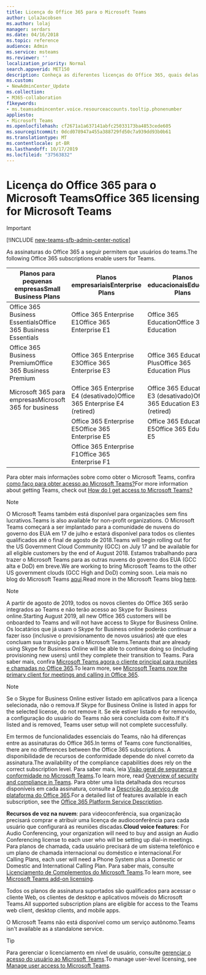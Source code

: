 ```yaml
---
title: Licença do Office 365 para o Microsoft Teams
author: LolaJacobsen
ms.author: lolaj
manager: serdars
ms.date: 04/16/2018
ms.topic: reference
audience: Admin
ms.service: msteams
ms.reviewer: ''
localization_priority: Normal
search.appverid: MET150
description: Conheça as diferentes licenças do Office 365, quais delas habilitam os usuários para o Microsoft Teams e como habilitá-las ou desabilitá-las.
ms.custom:
- NewAdminCenter_Update
ms.collection:
- M365-collaboration
f1keywords:
- ms.teamsadmincenter.voice.resourceaccounts.tooltip.phonenumber
appliesto:
- Microsoft Teams
ms.openlocfilehash: cf2671a1a637141abfc25033173ba4853cede605
ms.sourcegitcommit: 0dcd078947a455a388729fd50c7a939dd93b0b61
ms.translationtype: MT
ms.contentlocale: pt-BR
ms.lasthandoff: 10/17/2019
ms.locfileid: "37563832"
---
```

<a name="office-365-licensing-for-microsoft-teams"></a><span data-ttu-id="6a4c1-103">Licença do Office 365 para o Microsoft Teams</span><span class="sxs-lookup"><span data-stu-id="6a4c1-103">Office 365 licensing for Microsoft Teams</span></span>
========================================
> [!IMPORTANT]
> [!INCLUDE [new-teams-sfb-admin-center-notice](includes/new-teams-sfb-admin-center-notice.md)]

<span data-ttu-id="6a4c1-104">As assinaturas do Office 365 a seguir permitem que usuários do teams.</span><span class="sxs-lookup"><span data-stu-id="6a4c1-104">The following Office 365 subscriptions enable users for Teams.</span></span>

|<span data-ttu-id="6a4c1-105">Planos para pequenas empresas</span><span class="sxs-lookup"><span data-stu-id="6a4c1-105">Small Business Plans</span></span>  |<span data-ttu-id="6a4c1-106">Planos empresariais</span><span class="sxs-lookup"><span data-stu-id="6a4c1-106">Enterprise Plans</span></span>  |<span data-ttu-id="6a4c1-107">Planos educacionais</span><span class="sxs-lookup"><span data-stu-id="6a4c1-107">Education Plans</span></span>  |<span data-ttu-id="6a4c1-108">Planos de desenvolvedor</span><span class="sxs-lookup"><span data-stu-id="6a4c1-108">Developer Plans</span></span> |
|---------|---------|---------|---------|
|<span data-ttu-id="6a4c1-109">Office 365 Business Essentials</span><span class="sxs-lookup"><span data-stu-id="6a4c1-109">Office 365 Business Essentials</span></span>     |<span data-ttu-id="6a4c1-110">Office 365 Enterprise E1</span><span class="sxs-lookup"><span data-stu-id="6a4c1-110">Office 365 Enterprise E1</span></span>  |<span data-ttu-id="6a4c1-111">Office 365 Education</span><span class="sxs-lookup"><span data-stu-id="6a4c1-111">Office 365 Education</span></span> |<span data-ttu-id="6a4c1-112">Desenvolvedor do Office 365</span><span class="sxs-lookup"><span data-stu-id="6a4c1-112">Office 365 Developer</span></span>     |
|<span data-ttu-id="6a4c1-113">Office 365 Business Premium</span><span class="sxs-lookup"><span data-stu-id="6a4c1-113">Office 365 Business Premium</span></span>     |<span data-ttu-id="6a4c1-114">Office 365 Enterprise E3</span><span class="sxs-lookup"><span data-stu-id="6a4c1-114">Office 365 Enterprise E3</span></span>         |<span data-ttu-id="6a4c1-115">Office 365 Education Plus</span><span class="sxs-lookup"><span data-stu-id="6a4c1-115">Office 365 Education Plus</span></span>         |      |
|<span data-ttu-id="6a4c1-116">Microsoft 365 para empresas</span><span class="sxs-lookup"><span data-stu-id="6a4c1-116">Microsoft 365 for business</span></span>     |<span data-ttu-id="6a4c1-117">Office 365 Enterprise E4 (desativado)</span><span class="sxs-lookup"><span data-stu-id="6a4c1-117">Office 365 Enterprise E4 (retired)</span></span>         |<span data-ttu-id="6a4c1-118">Office 365 Education E3 (desativado)</span><span class="sxs-lookup"><span data-stu-id="6a4c1-118">Office 365 Education E3 (retired)</span></span>         |  |
|     |<span data-ttu-id="6a4c1-119">Office 365 Enterprise E5</span><span class="sxs-lookup"><span data-stu-id="6a4c1-119">Office 365 Enterprise E5</span></span>         |<span data-ttu-id="6a4c1-120">Office 365 Education E5</span><span class="sxs-lookup"><span data-stu-id="6a4c1-120">Office 365 Education E5</span></span>  | 
|     |<span data-ttu-id="6a4c1-121">Office 365 Enterprise F1</span><span class="sxs-lookup"><span data-stu-id="6a4c1-121">Office 365 Enterprise F1</span></span> |    |     | 

<span data-ttu-id="6a4c1-122">Para obter mais informações sobre como obter o Microsoft Teams, confira [como faço para obter acesso ao Microsoft Teams?](https://support.office.com/article/How-do-I-get-access-to-Microsoft-Teams-fc7f1634-abd3-4f26-a597-9df16e4ca65b)</span><span class="sxs-lookup"><span data-stu-id="6a4c1-122">For more information about getting Teams, check out [How do I get access to Microsoft Teams?](https://support.office.com/article/How-do-I-get-access-to-Microsoft-Teams-fc7f1634-abd3-4f26-a597-9df16e4ca65b)</span></span>

> [!NOTE]
> <span data-ttu-id="6a4c1-123">O Microsoft Teams também está disponível para organizações sem fins lucrativos.</span><span class="sxs-lookup"><span data-stu-id="6a4c1-123">Teams is also available for non-profit organizations.</span></span> <span data-ttu-id="6a4c1-124">O Microsoft Teams começará a ser implantado para a comunidade de nuvens do governo dos EUA em 17 de julho e estará disponível para todos os clientes qualificados até o final de agosto de 2018.</span><span class="sxs-lookup"><span data-stu-id="6a4c1-124">Teams will begin rolling out for the US Government Cloud Community (GCC) on July 17 and be available for all eligible customers by the end of August 2018.</span></span> <span data-ttu-id="6a4c1-125">Estamos trabalhando para trazer o Microsoft Teams para as outras nuvens do governo dos EUA (GCC alta e DoD) em breve.</span><span class="sxs-lookup"><span data-stu-id="6a4c1-125">We are working to bring Microsoft Teams to the other US government clouds (GCC High and DoD) coming soon.</span></span> <span data-ttu-id="6a4c1-126">Leia mais no blog do Microsoft Teams [aqui](https://techcommunity.microsoft.com/t5/Microsoft-Teams-Blog/Microsoft-Teams-will-be-available-July-17-for-the-US-Government/ba-p/209976).</span><span class="sxs-lookup"><span data-stu-id="6a4c1-126">Read more in the Microsoft Teams blog [here](https://techcommunity.microsoft.com/t5/Microsoft-Teams-Blog/Microsoft-Teams-will-be-available-July-17-for-the-US-Government/ba-p/209976).</span></span>

> [!NOTE]
> <span data-ttu-id="6a4c1-127">A partir de agosto de 2019, todos os novos clientes do Office 365 serão integrados ao Teams e não terão acesso ao Skype for Business online.</span><span class="sxs-lookup"><span data-stu-id="6a4c1-127">Starting August 2019, all new Office 365 customers will be onboarded to Teams and will not have access to Skype for Business Online.</span></span> <span data-ttu-id="6a4c1-128">Os locatários que já usam o Skype for Business online poderão continuar a fazer isso (inclusive o provisionamento de novos usuários) até que eles concluam sua transição para o Microsoft Teams.</span><span class="sxs-lookup"><span data-stu-id="6a4c1-128">Tenants that are already using Skype for Business Online will be able to continue doing so (including provisioning new users) until they complete their transition to Teams.</span></span> <span data-ttu-id="6a4c1-129">Para saber mais, confira [Microsoft Teams agora o cliente principal para reuniões e chamadas no Office 365](https://support.microsoft.com/help/4465277/microsoft-teams-now-the-primary-client-for-meetings-and-calling).</span><span class="sxs-lookup"><span data-stu-id="6a4c1-129">To learn more, see [Microsoft Teams now the primary client for meetings and calling in Office 365](https://support.microsoft.com/help/4465277/microsoft-teams-now-the-primary-client-for-meetings-and-calling).</span></span>

> [!NOTE]
> <span data-ttu-id="6a4c1-130">Se o Skype for Business Online estiver listado em aplicativos para a licença selecionada, não o remova.</span><span class="sxs-lookup"><span data-stu-id="6a4c1-130">If Skype for Business Online is listed in apps for the selected license, do not remove it.</span></span> <span data-ttu-id="6a4c1-131">Se ele estiver listado e for removido, a configuração do usuário do Teams não será concluída com êxito.</span><span class="sxs-lookup"><span data-stu-id="6a4c1-131">If it's listed and is removed, Teams user setup will not complete successfully.</span></span> 
        
<span data-ttu-id="6a4c1-132">Em termos de funcionalidades essenciais do Teams, não há diferenças entre as assinaturas do Office 365.</span><span class="sxs-lookup"><span data-stu-id="6a4c1-132">In terms of Teams core functionalities, there are no differences between the  Office 365 subscriptions.</span></span> <span data-ttu-id="6a4c1-133">A disponibilidade de recursos de conformidade depende do nível correto da assinatura.</span><span class="sxs-lookup"><span data-stu-id="6a4c1-133">The availability of the compliance capabilities does rely on the correct subscription level.</span></span> <span data-ttu-id="6a4c1-134">Para saber mais, leia [Visão geral de segurança e conformidade no Microsoft Teams](security-compliance-overview.md).</span><span class="sxs-lookup"><span data-stu-id="6a4c1-134">To learn more, read [Overview of security and compliance in Teams](security-compliance-overview.md).</span></span> <span data-ttu-id="6a4c1-135">Para obter uma lista detalhada dos recursos disponíveis em cada assinatura, consulte a [Descrição do serviço de plataforma do Office 365](https://technet.microsoft.com/library/office-365-platform-service-description.aspx).</span><span class="sxs-lookup"><span data-stu-id="6a4c1-135">For a detailed list of features available in each subscription, see the [Office 365 Platform Service Description](https://technet.microsoft.com/library/office-365-platform-service-description.aspx).</span></span>

<span data-ttu-id="6a4c1-136">**Recursos de voz na nuvem**: para videoconferência, sua organização precisará comprar e atribuir uma licença de audioconferência para cada usuário que configurará as reuniões discadas.</span><span class="sxs-lookup"><span data-stu-id="6a4c1-136">**Cloud voice features**: For Audio Conferencing, your organization will need to buy and assign an Audio Conferencing license to each user who will be setting up dial-in meetings.</span></span> <span data-ttu-id="6a4c1-137">Para planos de chamada, cada usuário precisará de um sistema telefônico e um plano de chamada internacional ou doméstico e internacional.</span><span class="sxs-lookup"><span data-stu-id="6a4c1-137">For Calling Plans, each user will need a Phone System plus a Domestic or Domestic and International Calling Plan.</span></span> <span data-ttu-id="6a4c1-138">Para saber mais, consulte [Licenciamento de Complementos do Microsoft Teams](teams-add-on-licensing/microsoft-teams-add-on-licensing.md).</span><span class="sxs-lookup"><span data-stu-id="6a4c1-138">To learn more, see [Microsoft Teams add-on licensing](teams-add-on-licensing/microsoft-teams-add-on-licensing.md).</span></span>

<span data-ttu-id="6a4c1-139">Todos os planos de assinatura suportados são qualificados para acessar o cliente Web, os clientes de desktop e aplicativos móveis do Microsoft Teams.</span><span class="sxs-lookup"><span data-stu-id="6a4c1-139">All supported subscription plans are eligible for access to the Teams web client, desktop clients, and mobile apps.</span></span>

<span data-ttu-id="6a4c1-140">O Microsoft Teams não está disponível como um serviço autônomo.</span><span class="sxs-lookup"><span data-stu-id="6a4c1-140">Teams isn't available as a standalone service.</span></span>

> [!TIP]
> <span data-ttu-id="6a4c1-141">Para gerenciar o licenciamento em nível de usuário, consulte [gerenciar o acesso do usuário ao Microsoft Teams](user-access.md).</span><span class="sxs-lookup"><span data-stu-id="6a4c1-141">To manage user-level licensing, see [Manage user access to Microsoft Teams](user-access.md).</span></span>
